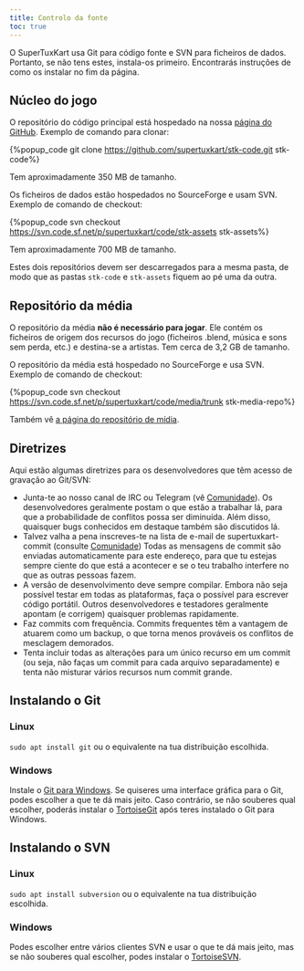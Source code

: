 ```yaml
---
title: Controlo da fonte
toc: true
---
```

O SuperTuxKart usa Git para código fonte e SVN para ficheiros de dados. Portanto, se não tens estes, instala-os primeiro. Encontrarás instruções de como os instalar no fim da página.

## Núcleo do jogo

O repositório do código principal está hospedado na nossa [página do GitHub](https://github.com/supertuxkart/stk-code). Exemplo de comando para clonar:

{%popup_code
git clone https://github.com/supertuxkart/stk-code.git stk-code%}

Tem aproximadamente 350 MB de tamanho.

Os ficheiros de dados estão hospedados no SourceForge e usam SVN. Exemplo de comando de checkout:

{%popup_code
svn checkout https://svn.code.sf.net/p/supertuxkart/code/stk-assets stk-assets%}

Tem aproximadamente 700 MB de tamanho.

Estes dois repositórios devem ser descarregados para a mesma pasta, de modo que as pastas `stk-code` e `stk-assets` fiquem ao pé uma da outra.

## Repositório da média

O repositório da média **não é necessário para jogar**. Ele contém os ficheiros de origem dos recursos do jogo (ficheiros .blend, música e sons sem perda, etc.) e destina-se a artistas. Tem cerca de 3,2 GB de tamanho.

O repositório da média está hospedado no SourceForge e usa SVN. Exemplo de comando de checkout:

{%popup_code
svn checkout https://svn.code.sf.net/p/supertuxkart/code/media/trunk stk-media-repo%}

Também vê [a página do repositório de mídia](Media_Repo).

## Diretrizes

Aqui estão algumas diretrizes para os desenvolvedores que têm acesso de gravação ao Git/SVN:

* Junta-te ao nosso canal de IRC ou Telegram (vê [Comunidade](Community)). Os desenvolvedores geralmente postam o que estão a trabalhar lá, para que a probabilidade de conflitos possa ser diminuída. Além disso, quaisquer bugs conhecidos em destaque também são discutidos lá.
* Talvez valha a pena inscreves-te na lista de e-mail de supertuxkart-commit (consulte [Comunidade](Community)) Todas as mensagens de commit são enviadas automaticamente para este endereço, para que tu estejas sempre ciente do que está a acontecer e se o teu trabalho interfere no que as outras pessoas fazem.
* A versão de desenvolvimento deve sempre compilar. Embora não seja possível testar em todas as plataformas, faça o possível para escrever código portátil. Outros desenvolvedores e testadores geralmente apontam (e corrigem) quaisquer problemas rapidamente.
* Faz commits com frequência. Commits frequentes têm a vantagem de atuarem como um backup, o que torna menos prováveis os ​conflitos de mesclagem demorados.
* Tenta incluir todas as alterações para um único recurso em um commit (ou seja, não faças um commit para cada arquivo separadamente) e tenta não misturar vários recursos num commit grande.

## Instalando o Git

### Linux
`sudo apt install git` ou o equivalente na tua distribuição escolhida.

### Windows
Instale o [Git para Windows](https://github.com/git-for-windows/git/releases/latest). Se quiseres uma interface gráfica para o Git, podes escolher a que te dá mais jeito. Caso contrário, se não souberes qual escolher, poderás instalar o [TortoiseGit](https://tortoisegit.org/download) após teres instalado o Git para Windows.

## Instalando o SVN

### Linux
`sudo apt install subversion` ou o equivalente na tua distribuição escolhida.

### Windows
Podes escolher entre vários clientes SVN e usar o que te dá mais jeito, mas se não souberes qual escolher, podes instalar o [TortoiseSVN](https://tortoisesvn.net/downloads.html).

